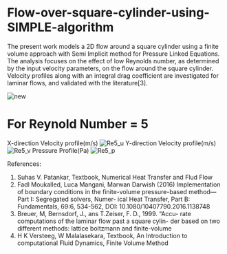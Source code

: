 # Flow-over-square-cylinder-using-SIMPLE-algorithm

The present work models a 2D flow around a square cylinder
using a finite volume approach with Semi Implicit method
for Pressure Linked Equations. The analysis focuses on the 
effect of low Reynolds number, as determined by the input velocity
parameters, on the flow around the square cylinder. Velocity profiles 
along with an integral drag coefficient are investigated for
laminar flows, and validated with the literature[3].

![new](https://user-images.githubusercontent.com/102517237/201474745-7ab70e11-097f-4499-961e-7561e5273469.png)
# For Reynold Number = 5
X-direction Velocity profile(m/s)
![Re5_u](https://user-images.githubusercontent.com/102517237/201474969-3c610c49-cc78-4bda-ad6c-8a5c8fd5e337.png)
Y-direction Velocity profile(m/s)
![Re5_v](https://user-images.githubusercontent.com/102517237/201475012-a58d28de-b8c1-4087-97f5-a0b6aea3f0e2.png)
Pressure Profile(Pa)
![Re5_p](https://user-images.githubusercontent.com/102517237/201475020-cd1d3eda-accf-4872-8a5e-e382075a0829.png)

References:
1. Suhas V. Patankar, Textbook, Numerical Heat Transfer and
Flud Flow
2. Fadl Moukalled, Luca Mangani, Marwan Darwish (2016)
Implementation of boundary conditions in the finite-volume
pressure-based method—Part I: Segregated solvers, Numer-
ical Heat Transfer, Part B: Fundamentals, 69:6, 534-562,
DOI: 10.1080/10407790.2016.1138748
3. Breuer, M, Bernsdorf, J., ans T.Zeiser, F. D., 1999. “Accu-
rate computations of the laminar flow past a square cylin-
der based on two different methods: lattice boltzmann and
finite-volume
4. H K Versteeg, W Malalasekara, Textbook, An Introduction
to computational Fluid Dynamics, Finite Volume Method
